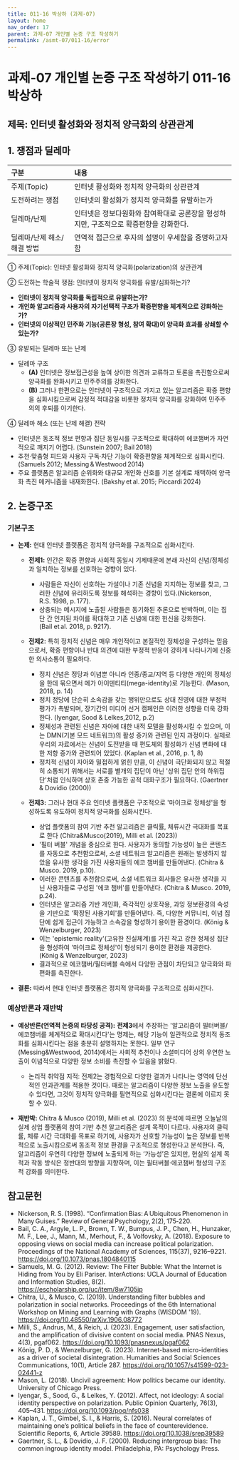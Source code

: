 ```yaml
---
title: 011-16 박상하 (과제-07)
layout: home
nav_order: 17
parent: 과제-07 개인별 논증 구조 작성하기
permalink: /asmt-07/011-16/error
---
```


# 과제-07 개인별 논증 구조 작성하기 011-16 박상하

## 제목: 인터넷 활성화와 정치적 양극화의 상관관계 

## 1. 쟁점과 딜레마

| 구분 | 내용 |
|:---|:---|
| 주제(Topic) | 인터넷 활성화와 정치적 양극화의 상관관계 |
| 도전하려는 쟁점 | 인터넷의 활성화가 정치적 양극화를 유발하는가 |
| 딜레마/난제 | 인터넷은 정보다원화와 참여확대로 공론장을 형성하지만, 구조적으로 확증편향을 강화한다.|
| 딜레마/난제 해소/해결 방법 | 연역적 접근으로 후자의 설명이 우세함을 증명하고자 함 |

① 주제(Topic): 인터넷 활성화와 정치적 양극화(polarization)의 상관관계  

② 도전하는 학술적 쟁점: 인터넷이 정치적 양극화를 유발/심화하는가?

- **인터넷이 정치적 양극화를 독립적으로 유발하는가?**  
- **개인화 알고리즘과 사용자의 자기선택적 구조가 확증편향을 체계적으로 강화하는가?**  
- **인터넷의 이상적인 민주화 기능(공론장 형성, 참여 확대)이 양극화 효과를 상쇄할 수 있는가?**

③ 유발되는 딜레마 또는 난제

- 딜레마 구조
  - **(A)** 인터넷은 정보접근성을 높여 상이한 의견과 교류하고 토론을 촉진함으로써 양극화를 완화시키고 민주주의를 강화한다.
  - **(B)** 그러나 한편으로는 인터넷이 구조적으로 가지고 있는 알고리즘은 확증 편향을 심화시킴으로써 감정적 적대감을 비롯한 정치적 양극화를 강화하여 민주주의의 후퇴를 야기한다.

④ 딜레마 해소 (또는 난제 해결) 전략

- 인터넷은 동조적 정보 편향과 집단 동일시를 구조적으로 확대하여 에코챔버가 자연적으로 깨지기 어렵다. (Sunstein 2007; Bail 2018)
- 추천·맞춤형 피드와 사용자 구독·차단 기능이 확증편향을 체계적으로 심화시킨다. (Samuels 2012; Messing & Westwood 2014)
- 주요 플랫폼은 알고리즘 순위화와 대규모 개인화 신호를 기본 설계로 채택하여 양극화 촉진 메커니즘을 내재화한다. (Bakshy et al. 2015; Piccardi 2024)

## 2. 논증구조

### 기본구조

- **논제:** 현대 인터넷 플랫폼은 정치적 양극화를 구조적으로 심화시킨다.
  - **전제1:** 인간은 확증 편향과 사회적 동일시 기제때문에 본래 자신의 신념/정체성과 일치하는 정보를 선호하는 경향이 있다. 
    -  사람들은 자신이 선호하는 가설이나 기존 신념을 지지하는 정보를 찾고, 그러한 신념에 유리하도록 정보를 해석하는 경향이 있다.(Nickerson, R.S. 1998, p. 177).
	  - 상충되는 메시지에 노출된 사람들은 동기화된 추론으로 반박하며, 이는 집단 간 인지된 차이를 확대하고 기존 신념에 대한 헌신을 강화한다.(Bail et al. 2018, p. 9217).
   

  - **전제2:** 특히 정치적 신념은 매우 개인적이고 본질적인 정체성을 구성하는 믿음으로서, 확증 편향이나 반대 의견에 대한 부정적 반응이 강하게 나타나기에 신중한 의사소통이 필요하다.
    - 정치 신념은 정당과 이념뿐 아니라 인종/종교/지역 등 다양한 개인의 정체성을 한데 묶으면서 메가 아이덴티티(mega-identity)로 기능한다. (Mason, 2018, p. 14)
    - 정치 정당에 단순히 소속감을 갖는 행위만으로도 상대 진영에 대한 부정적 평가가 촉발되며, 장기간의 미디어 선거 캠페인은 이러한 성향을 더욱 강화한다. (Iyengar, Sood & Lelkes,2012, p.2)
    - 정체성과 관련된 신념은 자아에 대한 내적 모델을 활성화시킬 수 있으며, 이는 DMN(기본 모드 네트워크)의 활성 증가와 관련된 인지 과정이다. 실제로 우리의 자료에서는 신념이 도전받을 때 편도체의 활성화가 신념 변화에 대한 저항 증가와 관련되어 있었다. (Kaplan et al., 2016, p. 1, 8)
    - 정치적 신념이 자아와 밀접하게 얽힌 만큼, 이 신념이 극단화되지 않고 적절히 소통되기 위해서는 서로를 별개의 집단이 아닌 '상위 집단 안의 하위집단'처럼 인식하며 상호 존중 가능한 공적 대화구조가 필요하다. (Gaertner & Dovidio (2000))
    

  - **전제3:** 그러나 현대 주요 인터넷 플랫폼은 구조적으로 '마이크로 정체성'을 형성하도록 유도하여 정치적 양극화를 심화시킨다. 
    - 상업 플랫폼의 참여 기반 추천 알고리즘은 클릭률, 체류시간 극대화를 목표로 한다 (Chitra&Musco(2019), Milli et al. (2023))
    - '필터 버블' 개념을 중심으로 한다. 사용자가 동의할 가능성이 높은 콘텐츠를 자동으로 추천함으로써, 소셜 네트워크 알고리즘은 원래는 발생하지 않았을 유사한 생각을 가진 사용자들의 에코 챔버를 만들어낸다. (Chitra & Musco. 2019, p.10).
    - 이러한 콘텐츠를 추천함으로써, 소셜 네트워크 회사들은 유사한 생각을 지닌 사용자들로 구성된 '에코 챔버'를 만들어낸다. (Chitra & Musco. 2019, p.24).
    - 인터넷은 알고리즘 기반 개인화, 즉각적인 상호작용, 과잉 정보환경의 속성을 기반으로 '확장된 사용기회'를 만들어낸다. 즉, 다양한 커뮤니티, 이념 집단에 쉽게 접근이 가능하고 소속감을 형성하기 용이한 환경이다. (König & Wenzelburger, 2023)
    - 이는 'epistemic reality'(고유한 진실체계)를 가진 작고 강한 정체성 집단을 형성하여 '마이크로 정체성'이 형성되기 용이한 환경을 제공한다. (König & Wenzelburger, 2023)
    - 결과적으로 에코챔버/필터버블 속에서 다양한 관점이 차단되고 양극화와 파편화를 촉진한다. 
  
 
- **결론:** 따라서 현대 인터넷 플랫폼은 정치적 양극화를 구조적으로 심화시킨다.  

### 예상반론과 재반박

- **예상반론(연역적 논증의 타당성 공격):** **전제3**에서 주장하는 '알고리즘이 필터버블/에코챔버를 체계적으로 확대시킨다'는 명제는, 해당 기능이 일관적으로 정치적 동조화를 심화시킨다는 점을 충분히 설명하지는 못한다. 일부 연구(Messing&Westwood, 2014)에서는 사회적 추천이나 소셜미디어 상의 우연한 노출이 이념적으로 다양한 정보 소비를 촉진할 수 있음을 밝혔다. 
  - 논리적 취약점 지적: 전제2는 경험적으로 다양한 결과가 나타나는 영역에 단선적인 인과관계를 적용한 것이다. 때로는 알고리즘이 다양한 정보 노출을 유도할 수 있다면, 그것이 정치적 양극화를 필연적으로 심화시킨다는 결론에 이르지 못할 수 있다. 

- **재반박:** Chitra & Musco (2019), Milli et al. (2023) 의 분석에 따르면 오늘날의 실제 상업 플랫폼의 참여 기반 추천 알고리즘은 설계 목적이 다르다. 사용자의 클릭률, 체류 시간 극대화를 목표로 하기에, 사용자가 선호할 가능성이 높은 정보를 반복적으로 노출시킴으로써 동조적 정보 환경을 구조적으로 형성한다고 분석한다. 즉, 알고리즘이 우연히 다양한 정보에 노출되게 하는 ‘가능성’은 있지만, 현실의 설계 목적과 작동 방식은 정반대의 방향을 지향하며, 이는 필터버블·에코챔버 형성의 구조적 강화를 의미한다.


## 참고문헌

- Nickerson, R. S. (1998). “Confirmation Bias: A Ubiquitous Phenomenon in Many Guises.” Review of General Psychology, 2(2), 175‑220.
- Bail, C. A., Argyle, L. P., Brown, T. W., Bumpus, J. P., Chen, H., Hunzaker, M. F., Lee, J., Mann, M., Merhout, F., & Volfovsky, A. (2018). Exposure to opposing views on social media can increase political polarization. Proceedings of the National Academy of Sciences, 115(37), 9216–9221. https://doi.org/10.1073/pnas.1804840115
- Samuels, M. G. (2012). Review: The Filter Bubble: What the Internet is Hiding from You by Eli Pariser. InterActions: UCLA Journal of Education and Information Studies, 8(2). https://escholarship.org/uc/item/8w7105jp
- Chitra, U., & Musco, C. (2019). Understanding filter bubbles and polarization in social networks. Proceedings of the 6th International Workshop on Mining and Learning with Graphs (WISDOM '19). https://doi.org/10.48550/arXiv.1906.08772
- Milli, S., Andrus, M., & Reich, J. (2023). Engagement, user satisfaction, and the amplification of divisive content on social media. PNAS Nexus, 4(3), pgaf062. https://doi.org/10.1093/pnasnexus/pgaf062
- König, P. D., & Wenzelburger, G. (2023). Internet-based micro-identities as a driver of societal disintegration. Humanities and Social Sciences Communications, 10(1), Article 287. https://doi.org/10.1057/s41599-023-02441-z
- Mason, L. (2018). Uncivil agreement: How politics became our identity. University of Chicago Press.
- Iyengar, S., Sood, G., & Lelkes, Y. (2012). Affect, not ideology: A social identity perspective on polarization. Public Opinion Quarterly, 76(3), 405–431. https://doi.org/10.1093/poq/nfs038
- Kaplan, J. T., Gimbel, S. I., & Harris, S. (2016). Neural correlates of maintaining one’s political beliefs in the face of counterevidence. Scientific Reports, 6, Article 39589. https://doi.org/10.1038/srep39589
- Gaertner, S. L., & Dovidio, J. F. (2000). Reducing intergroup bias: The common ingroup identity model. Philadelphia, PA: Psychology Press.